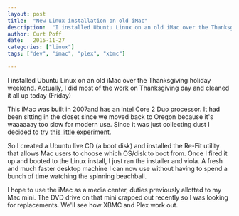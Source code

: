 ```yaml
---
layout: post
title:  "New Linux installation on old iMac"
description:  "I installed Ubuntu Linux on an old iMac over the Thanksgiving holiday weekend."
author: Curt Poff
date:   2015-11-27
categories: ["linux"]
tags: ["dev", "imac", "plex", "xbmc"]

---
```

I installed Ubuntu Linux on an old iMac over the Thanksgiving holiday weekend. Actually, I did most of the work on Thanksgiving day and cleaned it all up today (Friday)

<!--more-->

This iMac was built in 2007and has an Intel Core 2 Duo processor. It had been sitting in the closet since we moved back to Oregon because it's waaaaaay too slow for modern use. Since it was just collecting dust I decided to try [this little experiment](http://www.howtogeek.com/187410/how-to-install-and-dual-boot-linux-on-a-mac/).

So I created a Ubuntu live CD (a boot disk) and installed the Re-Fit utility that allows Mac users to choose which OS/disk to boot from. Once I fired it up and booted to the Linux install, I just ran the installer and viola. A fresh and much faster desktop machine I can now use without having to spend a bunch of time watching the spinning beachball.

I hope to use the iMac as a media center, duties previously allotted to my Mac mini. The DVD drive on that mini crapped out recently so I was looking for replacements. We'll see how XBMC and Plex work out. 
